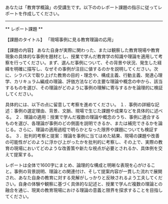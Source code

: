 あなたは「教育学概論」の受講生です。以下ののレポート課題の指示に従ってレポートを作成してください。

---------------------------------------
** レポート課題 **

【課題のタイトル】
「現場事例に見る教育理論の応用」

【課題の内容】
あなた自身が実際に関わった、または観察した教育現場や教育現象の具体的な事例を題材とし、授業で学んだ教育学の知識や理論を適用して考察を行ってください。まず、選んだ事例について、その背景や状況、発生した経緯を明確に描写し、なぜその事例が注目に値するのかを説明してください。次に、シラバスで取り上げた教育の目的・理念や、構成主義、行動主義、発達心理学、カリキュラム編成の理論、評価方法などの主要な理論や概念の中から、該当するものを選び、その理論がどのように事例の理解に寄与するかを論理的に検証してください。

具体的には、以下の点に留意して考察を進めてください。
１．事例の詳細な記述：事例の選定理由、背景、文脈、現場で生じた課題や成果などを具体的に述べる。
２．理論の適用：授業で学んだ複数の理論や概念のうち、事例に適合するものを選び、各理論が事例のどの側面を説明できるか、または補完できるかを論じる。さらに、理論の適用過程で明らかとなった限界や課題についても検証する。
３．批判的考察と提案：理論を事例に当てはめた結果、現場の課題や改善の可能性がどのように浮かび上がったかを批判的に考察し、その上で、実際の教育の現場においてどのような改善策や新たな視点が必要とされるか、具体例を交えて提案する。

レポートは全体で1600字にまとめ、論理的な構成と明晰な表現を心がけること。事例の背景説明、理論との関連付け、そして提案内容が一貫した流れで展開され、あなた自身の教育に対する見解がしっかりと反映されるよう工夫してください。自身の体験や観察に基づく具体的な記述と、授業で学んだ複数の理論との融合を通じ、現実の教育現場における理論の意義と限界を探求することを目指してください。
